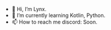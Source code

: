 - 👋 Hi, I’m Lynx.
- 🌱 I’m currently learning Kotlin, Python.
- 📫 How to reach me discord: Soon.

<!---
NotLynx1/NotLynx1 is a ✨ special ✨ repository because its `README.md` (this file) appears on your GitHub profile.
You can click the Preview link to take a look at your changes.
--->
